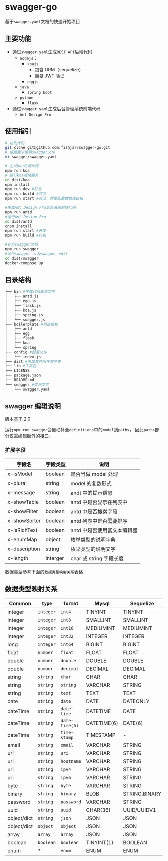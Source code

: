 # swagger-go

基于`swagger.yaml`文档的快速开始项目

## 主要功能

- 通过`swagger.yaml`生成`REST API`后端代码
  - `nodejs`：
    - `koajs`
      - 包含 ORM（sequelize）
      - 简易 JWT 验证
    - `eggjs`
  - `java`
    - `spring boot`
  - `python`
    - `flask`
- 通过`swagger.yaml`生成后台管理系统前端代码
  - `Ant Design Pro`

## 使用指引

```sh
# 拉取代码
git clone git@github.com:fishjar/swagger-go.git
# 根据需求编辑swagger文件
vi swagger/swagger.yaml

# 生成koa后端代码
npm run koa
# 运行koa后端服务
cd dist/koa
npm install
npm run dev #开发
npm run build #打包
npm run start #启动，需要配置数据库链接

#生成Ant Design Pro后台系统前端代码
npm run antd
#运行Ant Design Pro
cd dist/antd
cnpm install
npm run start #开发
npm run build #打包

#补全swagger文档
npm run swagger
#运行swagger ui及swagger edit
cd dist/swagger
docker-compose up
```

## 目录结构

```sh
├── bin #生成代码脚本文件
│   ├── antd.js
│   ├── egg.js
│   ├── flask.js
│   ├── koa.js
│   ├── spring.js
│   └── swagger.js
├── boilerplate #项目模板
│   ├── antd
│   ├── egg
│   ├── flask
│   ├── koa
│   └── spring
├── config #配置文件
│   └── index.js
├── dist #生成文件所在文件夹
├── lib #工具包
├── LICENSE
├── package.json
├── README.md
└── swagger #文档文件
    └── swagger.yaml
```

## swagger 编辑说明

版本基于 2.0

运行`npm run swagger`会自动补全`definitions`中的`model`到`paths`，
因此`paths`部分仅需编辑额外的接口，

### 扩展字段

| 字段名        | 字段类型 | 说明                        |
| ------------- | -------- | --------------------------- |
| x-isModel     | boolean  | 是否当做 model 处理         |
| x-plural      | string   | model 的复数形式            |
| x-message     | string   | andt 中的提示信息           |
| x-showTable   | boolean  | antd 中是否显示在列表中     |
| x-showFilter  | boolean  | antd 中是否搜索字段         |
| x-showSorter  | boolean  | antd 列表中是否需要排序     |
| x-isRichText  | boolean  | antd 中是否使用富文本编辑器 |
| x-enumMap     | object   | 枚举类型的说明字典          |
| x-description | string   | 枚举类型的说明文字          |
| x-length      | interger | char 或 string 字段长度     |

数据类型参考下面的`数据类型映射关系`表格

## 数据类型映射关系

| Common      | `type`    | `format`       | Mysql       | Sequelize     | SQLAlchemy          |
| ----------- | --------- | -------------- | ----------- | ------------- | ------------------- |
| integer     | `integer` | `int4`         | TINYINT     | TINYINT       | -                   |
| integer     | `integer` | `int8`         | SMALLINT    | SMALLINT      | SMALLINT            |
| integer     | `integer` | `int16`        | MEDIUMINT   | MEDIUMINT     | -                   |
| integer     | `integer` | `int32`        | INTEGER     | INTEGER       | Integer/INT/INTEGER |
| long        | `integer` | `int64`        | BIGINT      | BIGINT        | BigInteger/BIGINT   |
| float       | `number`  | `float`        | FLOAT       | FLOAT         | Float/FLOAT         |
| double      | `number`  | `double`       | DOUBLE      | DOUBLE        | -                   |
| double      | `number`  | `decimal`      | DECIMAL     | DECIMAL       | DECIMAL/Numeric     |
| string      | `string`  | `char`         | CHAR        | CHAR          | CHAR                |
| string      | `string`  | `string`       | VARCHAR     | STRING        | VARCHAR             |
| string      | `string`  | `text`         | TEXT        | TEXT          | TEXT                |
| date        | `string`  | `date`         | DATE        | DATEONLY      | Date                |
| dateTime    | `string`  | `date-time`    | DATETIME    | DATE          | DateTime/DATETIME   |
| dateTime    | `string`  | `date-time(6)` | DATETIME(6) | DATE(6)       | DateTime/DATETIME   |
| dateTime    | `string`  | `time-stamp`   | TIMESTAMP   | -             | TIMESTAMP           |
| email       | `string`  | `email`        | VARCHAR     | STRING        | VARCHAR             |
| uri         | `string`  | `uri`          | VARCHAR     | STRING        | VARCHAR             |
| uri         | `string`  | `hostname`     | VARCHAR     | STRING        | VARCHAR             |
| uri         | `string`  | `ipv4`         | VARCHAR     | STRING        | VARCHAR             |
| uri         | `string`  | `ipv6`         | VARCHAR     | STRING        | VARCHAR             |
| byte        | `string`  | `byte`         | VARCHAR     | STRING        | VARCHAR             |
| binary      | `string`  | `binary`       | BLOB        | STRING.BINARY | BINARY              |
| password    | `string`  | `password`     | VARCHAR     | STRING        | -                   |
| uuid        | `string`  | `uuid`         | CHAR(36)    | UUID/UUIDV1   | -                   |
| object/dict | `string`  | `json`         | JSON        | JSON          | JSON                |
| object/dict | `object`  | `object`       | JSON        | JSON          | JSON                |
| array       | `array`   | `array`        | JSON        | JSON          | JSON                |
| boolean     | `boolean` | `boolean`      | TINYINT(1)  | BOOLEAN       | Boolean/BOOLEAN     |
| enum        | \*        | `enum`         | ENUM        | ENUM          | Enum                |
